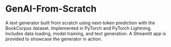 # GenAI-From-Scratch
A text generator built from scratch using next-token prediction with the BookCorpus dataset. Implemented in PyTorch and PyTorch Lightning. Includes data loading, model training, and text generation. A Streamlit app is provided to showcase the generator in action.
